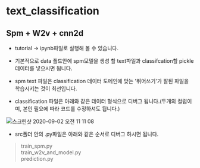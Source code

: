 # text_classification

## Spm + W2v + cnn2d

- tutorial -> ipynb파일로 실행해 볼 수 있습니다.

- 기본적으로 data 폴드안에 spm모델을 생성 할 text파일과 classifcation할 pickle 데이터를 넣으시면 됩니다.
- spm text 파일은 classification 데이터 도메인에 맞는 '뛰어쓰기'가 잘된 파일을 학습시키는 것이 최선입니다.
- classification 파일은 아래와 같은 데이터 형식으로 디버그 됩니다.(두개의 컬럼이며, 본인 필요에 따라 코드를 수정하셔도 됩니다.)

![스크린샷 2020-09-02 오전 11 11 08](https://user-images.githubusercontent.com/40457277/91924399-8631f480-ed0d-11ea-80f6-e99231354dd3.png)




- src폴더 안의 .py파일은 아래와 같은 순서로 디버그 하시면 됩니다.

> train_spm.py   
> train_w2v_and_model.py   
> prediction.py   

